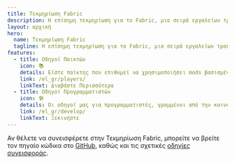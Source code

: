 ```yaml
---
title: Τεκμηρίωση Fabric
description: Η επίσημη τεκμηρίωση για το Fabric, μια σειρά εργαλείων τροποποίησης (modding) για το Minecraft.
layout: αρχική
hero:
  name: Τεκμηρίωση Fabric
  tagline: Η επίσημη τεκμηρίωση για το Fabric, μια σειρά εργαλείων τροποποίησης (modding) για το Minecraft.
features:
  - title: Οδηγοί Παικτών
    icon: 📚
    details: Είστε παίκτης που επιθυμεί να χρησιμοποιήσει mods βασισμένα στο Fabric; Οι οδηγοί μας για τους παίκτες σας καλύπτουν. Αυτοί οι οδηγοί θα σας βοηθήσουν στη λήψη, εγκατάσταση και αντιμετώπιση προβλημάτων των mods Fabric.
    link: /el_gr/players/
    linkText: Διαβάστε Περισσότερα
  - title: Οδηγοί Προγραμματιστών
    icon: 🛠️
    details: Οι οδηγοί μας για προγραμματιστές, γραμμένοι από την κοινότητά μας, καλύπτουν τα πάντα, από τη δημιουργία του περιβάλλοντος ανάπτυξής σας μέχρι προχωρημένα θέματα όπως η απόδοση και η δικτύωση.
    link: /el_gr/develop/
    linkText: Ξεκινήστε
---
```


Αν θέλετε να συνεισφέρετε στην Τεκμηρίωση Fabric, μπορείτε να βρείτε τον πηγαίο κώδικα στο [GitHub](https://github.com/FabricMC/fabric-docs), καθώς και τις σχετικές [οδηγίες συνεισφοράς](./contributing).
